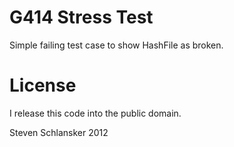 G414 Stress Test
================

Simple failing test case to show HashFile as broken.

License
=======

I release this code into the public domain.


Steven Schlansker
2012

